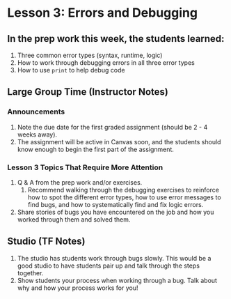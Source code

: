 # Lesson 3: Errors and Debugging

## In the prep work this week, the students learned:

1. Three common error types (syntax, runtime, logic)
1. How to work through debugging errors in all three error types
1. How to use ``print`` to help debug code

## Large Group Time (Instructor Notes)

### Announcements

1. Note the due date for the first graded assignment (should be 2 - 4 weeks away).
1. The assignment will be active in Canvas soon, and the students should know enough to begin the first part of the assignment.

### Lesson 3 Topics That Require More Attention

1. Q & A from the prep work and/or exercises.
   1. Recommend walking through the debugging exercises to reinforce how to spot the different error types, how to use error messages to find bugs, and how to systematically find and fix logic errors.
1. Share stories of bugs you have encountered on the job and how you worked through them and solved them.

## Studio (TF Notes)

1. The studio has students work through bugs slowly. This would be a good studio to have students pair up and talk through the steps together.
1. Show students your process when working through a bug. Talk about why and how your process works for you!
